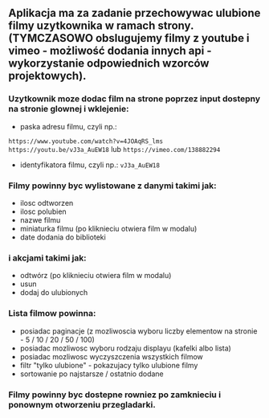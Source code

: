 ## Aplikacja ma za zadanie przechowywac ulubione filmy uzytkownika w ramach strony. (TYMCZASOWO obslugujemy filmy z youtube i vimeo - możliwość dodania innych api - wykorzystanie odpowiednich wzorców projektowych).

### Uzytkownik moze dodac film na strone poprzez input dostepny na stronie glownej i wklejenie:

* paska adresu filmu, czyli np.:

`https://www.youtube.com/watch?v=4JOAqRS_lms`
`https://youtu.be/vJ3a_AuEW18` lub `https://vimeo.com/138882294`

* identyfikatora filmu, czyli np.: `vJ3a_AuEW18`

### Filmy powinny byc wylistowane z danymi takimi jak:

* ilosc odtworzen
* ilosc polubien
* nazwe filmu
* miniaturka filmu (po kliknieciu otwiera film w modalu)
* date dodania do biblioteki

### i akcjami takimi jak:

* odtwórz (po kliknieciu otwiera film w modalu)
* usun
* dodaj do ulubionych

### Lista filmow powinna:

* posiadac paginacje (z mozliwoscia wyboru liczby elementow na stronie - 5 / 10 / 20 / 50 / 100)
* posiadac mozliwosc wyboru rodzaju displayu (kafelki albo lista)
* posiadac mozliwosc wyczyszczenia wszystkich filmow
* filtr "tylko ulubione" - pokazujacy tylko ulubione filmy
* sortowanie po najstarsze / ostatnio dodane

### Filmy powinny byc dostepne rowniez po zamknieciu i ponownym otworzeniu przegladarki.
